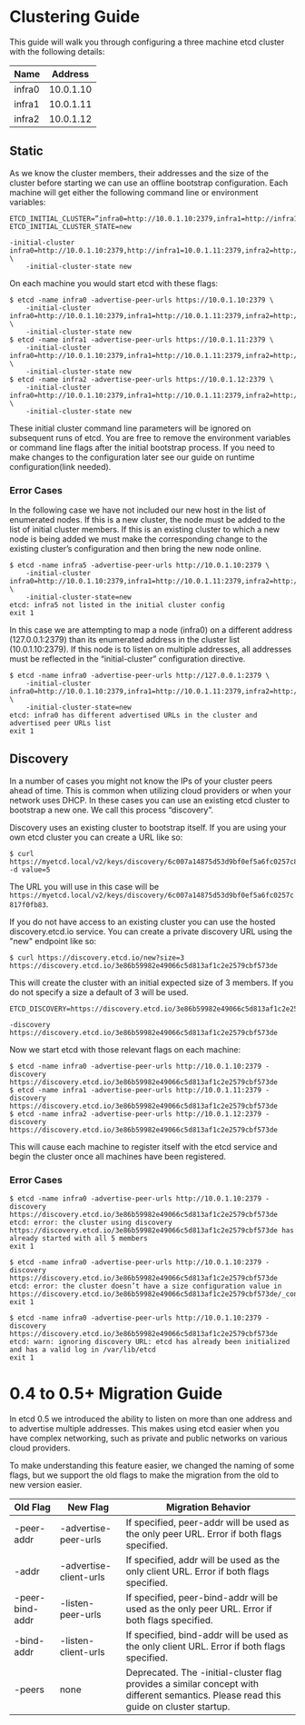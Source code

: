 # Clustering Guide

This guide will walk you through configuring a three machine etcd cluster with the following details:

|Name	|Address	|
|-------|---------------|
|infra0	|10.0.1.10	|
|infra1	|10.0.1.11	|
|infra2	|10.0.1.12	|

## Static

As we know the cluster members, their addresses and the size of the cluster
before starting we can use an offline bootstrap configuration. Each machine
will get either the following command line or environment variables:

```
ETCD_INITIAL_CLUSTER=”infra0=http://10.0.1.10:2379,infra1=http://infra1=10.0.1.11:2379,infra2=http://10.0.1.12:2379”
ETCD_INITIAL_CLUSTER_STATE=new
```

```
-initial-cluster infra0=http://10.0.1.10:2379,http://infra1=10.0.1.11:2379,infra2=http://10.0.1.12:2379 \
	-initial-cluster-state new
```

On each machine you would start etcd with these flags:

```
$ etcd -name infra0 -advertise-peer-urls https://10.0.1.10:2379 \
	-initial-cluster infra0=http://10.0.1.10:2379,infra1=http://10.0.1.11:2379,infra2=http://10.0.1.12:2379 \
	-initial-cluster-state new
$ etcd -name infra1 -advertise-peer-urls https://10.0.1.11:2379 \
	-initial-cluster infra0=http://10.0.1.10:2379,infra1=http://10.0.1.11:2379,infra2=http://10.0.1.12:2379 \
	-initial-cluster-state new
$ etcd -name infra2 -advertise-peer-urls https://10.0.1.12:2379 \
	-initial-cluster infra0=http://10.0.1.10:2379,infra1=http://10.0.1.11:2379,infra2=http://10.0.1.12:2379 \
	-initial-cluster-state new
```

These initial cluster command line parameters will be ignored on subsequent
runs of etcd. You are free to remove the environment variables or command line
flags after the initial bootstrap process. If you need to make changes to the
configuration later see our guide on runtime configuration(link needed).

### Error Cases

In the following case we have not included our new host in the list of
enumerated nodes.  If this is a new cluster, the node must be added to the list
of initial cluster members.  If this is an existing cluster to which a new node
is being added we must make the corresponding change to the existing cluster’s
configuration and then bring the new node online.

```
$ etcd -name infra5 -advertise-peer-urls http://10.0.1.10:2379 \
	-initial-cluster infra0=http://10.0.1.10:2379,infra1=http://10.0.1.11:2379,infra2=http://10.0.1.12:2379 \
	-initial-cluster-state=new
etcd: infra5 not listed in the initial cluster config
exit 1
```

In this case we are attempting to map a node (infra0) on a different address
(127.0.0.1:2379) than its enumerated address in the cluster list
(10.0.1.10:2379).  If this node is to listen on multiple addresses, all
addresses must be reflected in the “initial-cluster” configuration directive.

```
$ etcd -name infra0 -advertise-peer-urls http://127.0.0.1:2379 \
	-initial-cluster infra0=http://10.0.1.10:2379,infra1=http://10.0.1.11:2379,infra2=http://10.0.1.12:2379 \
	-initial-cluster-state=new
etcd: infra0 has different advertised URLs in the cluster and advertised peer URLs list
exit 1
```

## Discovery

In a number of cases you might not know the IPs of your cluster peers ahead of
time. This is common when utilizing cloud providers or when your network uses
DHCP. In these cases you can use an existing etcd cluster to bootstrap a new
one. We call this process “discovery”.

Discovery uses an existing cluster to bootstrap itself.  If you are using your
own etcd cluster you can create a URL like so:

```
$ curl https://myetcd.local/v2/keys/discovery/6c007a14875d53d9bf0ef5a6fc0257c817f0fb83/_config/size -d value=5
```

The URL you will use in this case will be
`https://myetcd.local/v2/keys/discovery/6c007a14875d53d9bf0ef5a6fc0257c817f0fb83`.

If you do not have access to an existing cluster you can use the hosted
discovery.etcd.io service.  You can create a private discovery URL using the
"new" endpoint like so:

```
$ curl https://discovery.etcd.io/new?size=3
https://discovery.etcd.io/3e86b59982e49066c5d813af1c2e2579cbf573de
```

This will create the cluster with an initial expected size of 3 members. If you
do not specify a size a default of 3 will be used.

```
ETCD_DISCOVERY=https://discovery.etcd.io/3e86b59982e49066c5d813af1c2e2579cbf573de
```

```
-discovery https://discovery.etcd.io/3e86b59982e49066c5d813af1c2e2579cbf573de
```

Now we start etcd with those relevant flags on each machine:

```
$ etcd -name infra0 -advertise-peer-urls http://10.0.1.10:2379 -discovery https://discovery.etcd.io/3e86b59982e49066c5d813af1c2e2579cbf573de
$ etcd -name infra1 -advertise-peer-urls http://10.0.1.11:2379 -discovery https://discovery.etcd.io/3e86b59982e49066c5d813af1c2e2579cbf573de
$ etcd -name infra2 -advertise-peer-urls http://10.0.1.12:2379 -discovery https://discovery.etcd.io/3e86b59982e49066c5d813af1c2e2579cbf573de
```

This will cause each machine to register itself with the etcd service and begin
the cluster once all machines have been registered.

### Error Cases

```
$ etcd -name infra0 -advertise-peer-urls http://10.0.1.10:2379 -discovery https://discovery.etcd.io/3e86b59982e49066c5d813af1c2e2579cbf573de
etcd: error: the cluster using discovery https://discovery.etcd.io/3e86b59982e49066c5d813af1c2e2579cbf573de has already started with all 5 members
exit 1
```

```
$ etcd -name infra0 -advertise-peer-urls http://10.0.1.10:2379 -discovery https://discovery.etcd.io/3e86b59982e49066c5d813af1c2e2579cbf573de
etcd: error: the cluster doesn’t have a size configuration value in https://discovery.etcd.io/3e86b59982e49066c5d813af1c2e2579cbf573de/_config
exit 1
```

```
$ etcd -name infra0 -advertise-peer-urls http://10.0.1.10:2379 -discovery https://discovery.etcd.io/3e86b59982e49066c5d813af1c2e2579cbf573de
etcd: warn: ignoring discovery URL: etcd has already been initialized and has a valid log in /var/lib/etcd
exit 1
```

# 0.4 to 0.5+ Migration Guide

In etcd 0.5 we introduced the ability to listen on more than one address and to
advertise multiple addresses. This makes using etcd easier when you have
complex networking, such as private and public networks on various cloud
providers.

To make understanding this feature easier, we changed the naming of some flags, but we support the old flags to make the migration from the old to new version easier.

|Old Flag		|New Flag		|Migration Behavior									|
|-----------------------|-----------------------|---------------------------------------------------------------------------------------|
|-peer-addr		|-advertise-peer-urls 	|If specified, peer-addr will be used as the only peer URL. Error if both flags specified.|
|-addr			|-advertise-client-urls	|If specified, addr will be used as the only client URL. Error if both flags specified.|
|-peer-bind-addr	|-listen-peer-urls	|If specified, peer-bind-addr will be used as the only peer URL. Error if both flags specified.|
|-bind-addr		|-listen-client-urls	|If specified, bind-addr will be used as the only client URL. Error if both flags specified.|
|-peers			|none			|Deprecated. The -initial-cluster flag provides a similar concept with different semantics. Please read this guide on cluster startup.|
